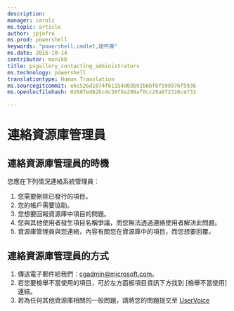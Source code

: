 ```yaml
---
description: 
manager: carolz
ms.topic: article
author: jpjofre
ms.prod: powershell
keywords: "powershell,cmdlet,組件庫"
ms.date: 2016-10-14
contributor: manikb
title: psgallery_contacting_administrators
ms.technology: powershell
translationtype: Human Translation
ms.sourcegitcommit: e6c526d1074f61154d03b92b6bf6f599976f5936
ms.openlocfilehash: 0268fed62bc4c30f5e299af0cc29a0f2316ce731

---
```


# 連絡資源庫管理員

## 連絡資源庫管理員的時機

您應在下列情況連絡系統管理員︰

1. 您需要刪除已發行的項目。
2. 您的帳戶需要協助。
3. 您想要回報資源庫中項目的問題。
4. 您與其他使用者發生項目名稱爭議，而您無法透過連絡使用者解決此問題。
5. 資源庫管理員與您連絡，內容有關您在資源庫中的項目，而您想要回覆。

## 連絡資源庫管理員的方式

1. 傳送電子郵件給我們︰cgadmin@microsoft.com。
2. 若您要檢舉不當使用的項目，可於左方面板項目資訊下方找到 [檢舉不當使用] 連結。
3. 若為任何其他資源庫相關的一般問題，請將您的問題提交至 [UserVoice](http://windowsserver.uservoice.com/forums/301869-powershell)




<!--HONumber=Oct16_HO2-->


